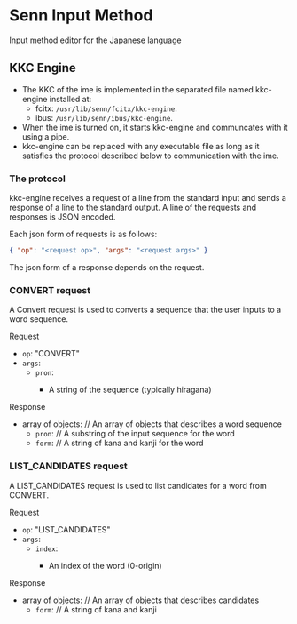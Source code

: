 # Senn Input Method

Input method editor for the Japanese language

## KKC Engine

- The KKC of the ime is implemented in the separated file named kkc-engine installed at:
  - fcitx: `/usr/lib/senn/fcitx/kkc-engine`.
  - ibus: `/usr/lib/senn/ibus/kkc-engine`.
- When the ime is turned on, it starts kkc-engine and communcates with it using a pipe.
- kkc-engine can be replaced with any executable file as long as it satisfies the protocol described below to communication with the ime.

### The protocol

kkc-engine receives a request of a line from the standard input and sends a response of a line to the standard output.
A line of the requests and responses is JSON encoded.

Each json form of requests is as follows:
```json
{ "op": "<request op>", "args": "<request args>" }
```

The json form of a response depends on the request.


### CONVERT request

A Convert request is used to converts a sequence that the user inputs to a word sequence.

Request
- `op`: "CONVERT"
- `args`:
  - `pron`: <string>
    - A string of the sequence (typically hiragana)

Response
- array of objects:   // An array of objects that describes a word sequence
  - `pron`: <string>  // A substring of the input sequence for the word
  - `form`: <string>  // A string of kana and kanji for the word


### LIST_CANDIDATES request

A LIST_CANDIDATES request is used to list candidates for a word from CONVERT.

Request
- `op`: "LIST_CANDIDATES"
- `args`:
  - `index`: <number>
    - An index of the word (0-origin)

Response
- array of objects:   // An array of objects that describes candidates
  - `form`: <string>  // A string of kana and kanji
